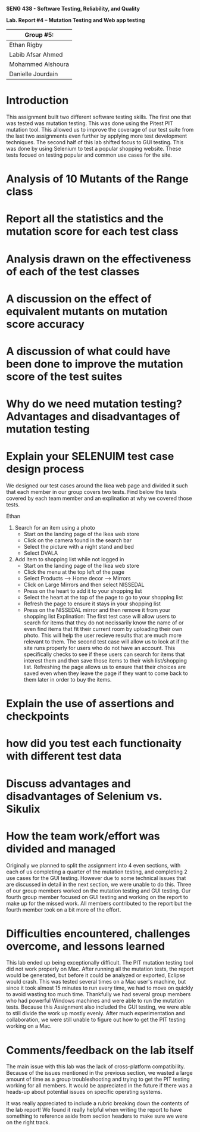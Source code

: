 **SENG 438 - Software Testing, Reliability, and Quality**

**Lab. Report \#4 – Mutation Testing and Web app testing**

| Group \#5:        |
| ------------------|
| Ethan Rigby       |
| Labib Afsar Ahmed |
| Mohammed Alshoura |
| Danielle Jourdain |

# Introduction

This assignment built two different software testing skills. The first one that was tested was mutation testing. This was done using the Pitest PIT mutation tool. This allowed us to improve the coverage of our test suite from the last two assignments even further by applying more test development techniques. The second half of this lab shifted focus to GUI testing. This was done by using Selenium to test a popular shopping website. These tests focued on testing popular and common use cases for the site. 

# Analysis of 10 Mutants of the Range class

# Report all the statistics and the mutation score for each test class

# Analysis drawn on the effectiveness of each of the test classes

# A discussion on the effect of equivalent mutants on mutation score accuracy

# A discussion of what could have been done to improve the mutation score of the test suites

# Why do we need mutation testing? Advantages and disadvantages of mutation testing

# Explain your SELENUIM test case design process

We designed our test cases around the Ikea web page and divided it such that each member in our group covers two tests. Find below the tests covered by each team member and an explination at why we covered those tests.

Ethan

1. Search for an item using a photo
    - Start on the landing page of the Ikea web store
    - Click on the camera found in the search bar
    - Select the picture with a night stand and bed
    - Select DVALA
2. Add item to shopping list while not logged in
    - Start on the landing page of the Ikea web store
    - Click the menu at the top left of the page
    - Select Products --> Home decor --> Mirrors
    - Click on Large Mirrors and then select NISSEDAL
    - Press on the heart to add it to your shopping list
    - Select the heart at the top of the page to go to your shopping list
    - Refresh the page to ensure it stays in your shopping list
    - Press on the NISSEDAL mirror and then remove it from your shopping list
Explination: The first test case will allow users to search for items that they do not necissarily know the name of or even find items that fit their current room by uploading their own photo. This will help the user recieve results that are much more relevant to them. The second test case will allow us to look at if the site runs properly for users  who do not have an account. This specifically checks to see if these users can search for items that interest them and then save those items to their wish list/shopping list. Refreshing the page allows us to ensure that their choices are saved even when they leave the page if they want to come back to them later in order to buy the items.

# Explain the use of assertions and checkpoints

# how did you test each functionaity with different test data

# Discuss advantages and disadvantages of Selenium vs. Sikulix

# How the team work/effort was divided and managed

Originally we planned to split the assignment into 4 even sections, with each of us completing a quarter of the mutation testing, and completing 2 use cases for the GUI testing. However due to some technical issues that are discussed in detail in the next section, we were unable to do this. Three of our group members worked on the mutation testing and GUI testing. Our fourth group member focused on GUI testing and working on the report to make up for the missed work. All members contributed to the report but the fourth member took on a bit more of the effort.

# Difficulties encountered, challenges overcome, and lessons learned

This lab ended up being exceptionally difficult. The PIT mutation testing tool did not work properly on Mac. After running all the mutation tests, the report would be generated, but before it could be analyzed or exported, Eclipse would crash. This was tested several times on a Mac user's machine, but since it took almost 15 minutes to run every time, we had to move on quickly to avoid wasting too much time. Thankfully we had several group members who had powerful Windows machines and were able to run the mutation tests. Because this Assignment also included the GUI testing, we were able to still divide the work up mostly evenly. After much experimentation and collaboration, we were still unable to figure out how to get the PIT testing working on a Mac.

# Comments/feedback on the lab itself

The main issue with this lab was the lack of cross-platform compatibility. Because of the issues mentioned in the previous section, we wasted a large amount of time as a group troubleshooting and trying to get the PIT testing working for all members. It would be appreciated in the future if there was a heads-up about potential issues on specific operating systems.

It was really appreciated to include a rubric breaking down the contents of the lab report! We found it really helpful when writing the report to have something to reference aside from section headers to make sure we were on the right track.